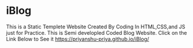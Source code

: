 # iBlog 
This is a Static Templete Website Created By Coding In HTML,CSS,and JS just for Practice. 
This is Semi developled Coded Blog Website.
Click on the Link Below to See it
https://priyanshu-priya.github.io/iBlog/
